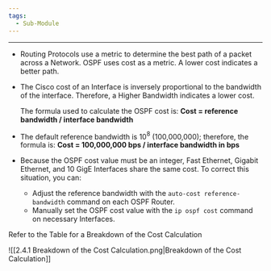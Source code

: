 ```yaml
---
tags:
  - Sub-Module
---
```


---
- Routing Protocols use a metric to determine the best path of a packet across a Network.
  OSPF uses cost as a metric.
  A lower cost indicates a better path.
- The Cisco cost of an Interface is inversely proportional to the bandwidth of the interface.
  Therefore, a Higher Bandwidth  indicates a lower cost.
  
  The formula used to calculate the OSPF cost is:
	  **Cost = reference bandwidth / interface bandwidth** 

- The default reference bandwidth is 10$^8$ (100,000,000); therefore, the formula is:
	  **Cost = 100,000,000 bps / interface bandwidth in bps**

- Because the OSPF cost value must be an integer, Fast Ethernet, Gigabit Ethernet, and 10 GigE Interfaces share the same cost.
  To correct this situation, you can:
  - Adjust the reference bandwidth with the `auto-cost reference-bandwidth` command on each OSPF Router.
  - Manually set the OSPF cost value with the `ip ospf cost` command on necessary Interfaces.

Refer to the Table for a Breakdown of the Cost Calculation

![[2.4.1 Breakdown of the Cost Calculation.png|Breakdown of the Cost Calculation]]
